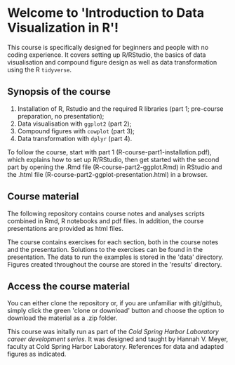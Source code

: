 # Welcome to 'Introduction to Data Visualization in R'!

This course is specifically designed for beginners and people with no coding
experience. It covers setting up R/RStudio, the basics of data
visualisation and compound figure design as well as data transformation using
the R `tidyverse`. 

## Synopsis of the course

1. Installation of R, Rstudio and the required R libraries (part 1; pre-course
preparation, no presentation);
1. Data visualisation with `ggplot2` (part 2);
1. Compound figures with `cowplot` (part 3);
1. Data transformation with `dplyr` (part 4).

To follow the course, start with part 1 (R-course-part1-installation.pdf), which
explains how to set up R/RStudio, then get started with the second part by
opening the .Rmd file (R-course-part2-ggplot.Rmd) in RStudio and the .html file
(R-course-part2-ggplot-presentation.html) in a browser.

## Course material
The following repository contains course notes and analyses scripts combined in
Rmd, R notebooks and pdf files. In addition, the course presentations are
provided as html files. 

The course contains exercises for each section, both in the course notes and
the presentation. Solutions to the exercises can be found in the presentation.
The data to run the examples is stored in the 'data' directory. Figures created
throughout the course are stored in the 'results' directory.

## Access the course material
You can either clone the repository or, if you are unfamiliar with
git/github, simply click the green 'clone or download' button and choose the option to
download the material as a .zip folder.

This course was initally run as part of the *Cold Spring Harbor Laboratory career development series*.
It was designed and taught by Hannah V. Meyer, faculty at Cold Spring Harbor 
Laboratory. References for data and adapted figures as indicated.
